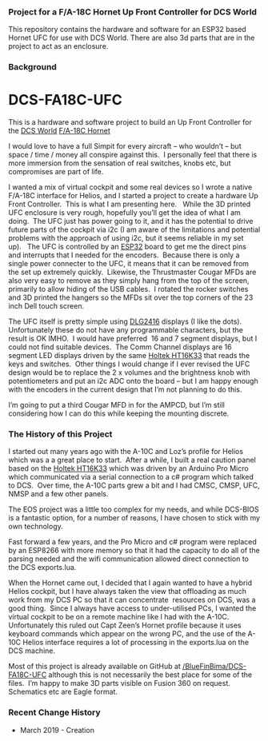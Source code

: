 ### Project for a F/A-18C Hornet Up Front Controller for DCS World

This repository contains the hardware and software for an ESP32 based Hornet UFC for use with DCS World.  There are also 3d parts that are in the project to act as an enclosure.

### Background
# DCS-FA18C-UFC
This is a hardware and software project to build an Up Front Controller for the [DCS World](https://www.digitalcombatsimulator.com/en/products/world/) [F/A-18C Hornet](https://www.digitalcombatsimulator.com/en/products/planes/hornet/)

I would love to have a full Simpit for every aircraft – who
wouldn’t – but space / time / money all conspire against this.  I personally
feel that there is more immersion from the sensation of real switches, knobs
etc, but compromises are part of life.

I wanted a mix of virtual cockpit and some real devices so I
wrote a native F/A-18C interface for Helios, and I started a project to create
a hardware Up Front Controller.  This is what I am presenting here.   While the
3D printed UFC enclosure is very rough, hopefully you’ll get the idea of what I
am doing.  The UFC just has power going to it, and it has the potential to
drive future parts of the cockpit via i2c (I am aware of the limitations and
potential problems with the approach of using i2c, but it seems reliable in my
set up).   The UFC is controlled by an [ESP32](https://www.espressif.com/en/products/hardware/esp32-devkitc/overview) board to get me the direct pins
and interrupts that I needed for the encoders.  Because there is only a single
power connecter to the UFC, it means that it can be removed from the set up
extremely quickly.  Likewise, the Thrustmaster Cougar MFDs are also very easy
to remove as they simply hang from the top of the screen, primarily to allow
hiding of the USB cables.  I rotated the rocker switches and 3D printed the
hangers so the MFDs sit over the top corners of the 23 inch Dell touch screen.

The UFC itself is pretty simple using [DLG2416](https://www.mouser.co.uk/datasheet/2/311/00034171_0-1196319.pdf) displays (I
like the dots).  Unfortunately these do not have any programmable characters,
but the result is OK IMHO.  I would have preferred  16 and 7 segment displays,
but I could not find suitable devices.  The Comm Channel displays are 16
segment LED displays driven by the same [Holtek HT16K33](https://www.holtek.com/productdetail/-/vg/HT16K33) that reads the keys and
switches.  Other things I would change if I ever revised the UFC design would
be to replace the 2 x volumes and the brightness knob with potentiometers and
put an i2c ADC onto the board – but I am happy enough with the encoders in the
current design that I’m not planning to do this.

I’m going to put a third Cougar MFD in for the AMPCD, but
I’m still considering how I can do this while keeping the mounting discrete.

### The History of this Project

I started out many years ago with the A-10C and Loz’s
profile for Helios which was a a great place to start.  After a while, I built
a real caution panel based on the [Holtek HT16K33](https://www.holtek.com/productdetail/-/vg/HT16K33) which was driven by an Arduino
Pro Micro which communicated via a serial connection to a c# program which
talked to DCS.  Over time, the A-10C parts grew a bit and I had CMSC, CMSP,
UFC, NMSP and a few other panels.

The EOS project was a little too complex for my needs, and
while DCS-BIOS is a fantastic option, for a number of reasons, I have chosen to
stick with my own technology.

Fast forward a few years, and the Pro Micro and c# program
were replaced by an ESP8266 with more memory so that it had the capacity to do
all of the parsing needed and the wifi communication allowed direct connection
to the DCS exports.lua.

When the Hornet came out, I decided that I again wanted to
have a hybrid Helios cockpit, but I have always taken the view that offloading
as much work from my DCS PC so that it can concentrate  resources on DCS, was a
good thing.  Since I always have access to under-utilised PCs, I wanted the
virtual cockpit to be on a remote machine like I had with the A-10C. 
Unfortunately this ruled out Capt Zeen’s Hornet profile because it uses
keyboard commands which appear on the wrong PC, and the use of the A-10C Helios
interface requires a lot of processing in the exports.lua on the DCS machine.

Most of this project is already available on GitHub at <a
href="https://bluefinbima.github.io/DCS-FA18C-UFC/">/BlueFinBima/DCS-FA18C-UFC</a>
although this is not necessarily the best place for some of the files.  I’m
happy to make 3D parts visible on Fusion 360 on request.  Schematics etc are
Eagle format.
  
### Recent Change History

* March 2019 - Creation
